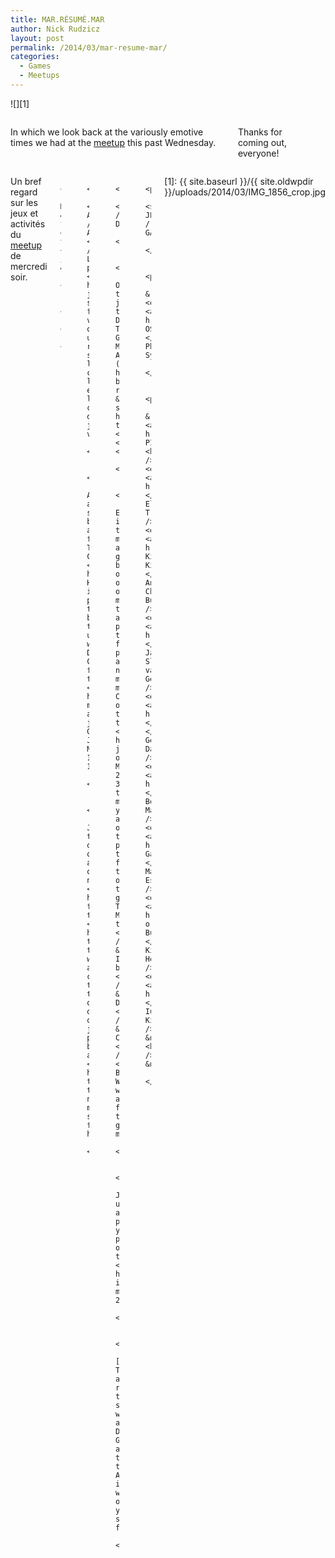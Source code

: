 ```yaml
---
title: MAR.RÉSUMÉ.MAR
author: Nick Rudzicz
layout: post
permalink: /2014/03/mar-resume-mar/
categories:
  - Games
  - Meetups
---
```

![][1]</img>

<div class="large-6 columns ">
  <p>
    In which we look back at the variously emotive times we had at the <a href="{{ site.baseurl }}/2014/02/meetup-mar-5-mar/">meetup</a> this past Wednesday.
  </p>
  
  <p>
    Thanks for coming out, everyone!
  </p>
  
  <p>
    </div><div class="large-6 columns ">
      <p>
        Un bref regard sur les jeux et activit&eacute;s du <a href="{{ site.baseurl }}/2014/02/meetup-mar-5-mar/">meetup</a> de mercredi soir.
      </p>
      
      <p>
        Merci &agrave; tous d&#8217;&ecirc;tre venus!<br /> &nbsp;
      </p>
      
      <p>
        </div>
      </p>
---
      
      <p>
        <strong>LES ANNONCES / ANNOUNCEMENTS</strong><br /> Le podcast <a href="http://www.lesjeuxsontfaits.ca/">Les jeux sont faits</a> vous offre un regard sur la création, l&#8217;industrie, et la culture des jeux vidéos.
      </p>
      
      <p>
        Applications are still being accepted for TAG Concordia&#8217;s <a href="http://www.criticalhitmontreal.ca/">Critical Hit</a> incubator program; they&#8217;ll be teaming up with Dawson College for the <a href="http://www.dawsoncollege.qc.ca/interactive-media-arts/critical-jam">Dawson Game Jam</a>, March 14-16.
      </p>
      
      <p>
        Join the discussions over at our new <a href="http://forum.mrgs.ca/">forums</a>: follow the <a href="http://forum.mrgs.ca/category/organization">Organisation</a> tag to watch and contribute to the org&#8217;s development, or just pop by and <a href="http://forum.mrgs.ca/t/welcome-to-the-new-mrgs-slmr-forum/15">say hello</a>.
      </p>
---
      
      <p>
        <strong>DTGMA / DATGAM</strong>
      </p>
      
      <p>
        Our trimesterly jubilee, the Downtown Trimester Game-Making Adventure (DTGMA), has been rechristened &#8212; say hello to <strong><em>DATGAM</em></strong>*!
      </p>
      
      <p>
        Everyone&#8217;s invited to make a game based on one or more themes, and present the final product at next month&#8217;s meetup. Come out to the <a href="https://www.facebook.com/events/294864897331146/">game jam on March 29-30</a> to motivate yourselves and others to put the finishing touches on the games. The March themes:<br /> &raquo;&raquo; It burns!<br /> &raquo;&raquo; Dinosaurs!<br /> &raquo;&raquo; Canon!<br /> <strong>Optional Bonus</strong>: Work with a first-time game-maker!
      </p>
      
      <p>
        Join us and post your progress on the <a href="http://forum.mrgs.ca/t/datgam-ix-march-2014/64">forum</a>!
      </p>
      
      <p>
        [* The acronym refers to such words as Downtown, Game, and twice the Adventure, in whatever order you see fit.]
      </p>
---
      
      <p>
        <strong>LES JEUX / GAMES</strong>
      </p>
      
      <p>
        &raquo;&raquo; <em><a href="http://fractgame.com/">FRACT OSC</a></em>, Phosfiend Systems
      </p>
      
      <p>
        &raquo;&raquo; <a href="http://pixelles.ca">THE PIXELLES</a><br /> <em><a href="http://droop.net78.net/">drOop</a></em>, Elise Trinh<br /> <em><a href="http://acbui.itch.io/herekittykitty">Here Kitty Kitty</a></em>, Anh Chi Bui<br /> <em><a href="https://dl.dropboxusercontent.com/u/270833080/index.html">Survivalist</a></em>, Jana Sloan van Geest<br /> <em><a href="http://www.stencyl.com/game/play/24944">Lunchtime!</a></em>, Genvieve Danforth<br /> <em><a href="http://bo.itch.io/">Meercat</a></em>, Bo Martin<br /> <em><a href="http://marionesquian.com/OmnomnomGame/">Omnomnom Game</a></em>, Marion Esquian<br /> <em><a href="http://petitfolio.evilsmile.net/bob/">Blush or Burn</a></em>, Kim Hoang<br /> <em><a href="http://microbraingames.com/yu/submerged/">Submerged</a></em>, Iuliia Kitchenko<br /> &nbsp;<br /> &nbsp;
      </p>

 [1]: {{ site.baseurl }}/{{ site.oldwpdir }}/uploads/2014/03/IMG_1856_crop.jpg